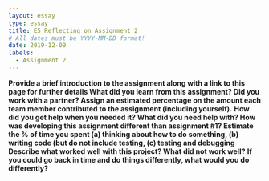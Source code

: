 ```yaml
---
layout: essay
type: essay
title: E5 Reflecting on Assignment 2
# All dates must be YYYY-MM-DD format!
date: 2019-12-09
labels:
  - Assignment 2
---
```

<b>Provide a brief introduction to the assignment along with a link to this page for further details </b>
<b>What did you learn from this assignment? </b>
<b>Did you work with a partner? Assign an estimated percentage on the amount each team member contributed to the assignment (including yourself).</b>
<b>How did you get help when you needed it? What did you need help with? </b>
<b>How was developing this assignment different than assignment #1? </b>
<b>Estimate the % of time you spent (a) thinking about how to do something, (b) writing code (but do not include testing, (c) testing and debugging </b>
<b>Describe what worked well with this project? What did not work well?</b>
<b>If you could go back in time and do things differently, what would you do differently?</b>

